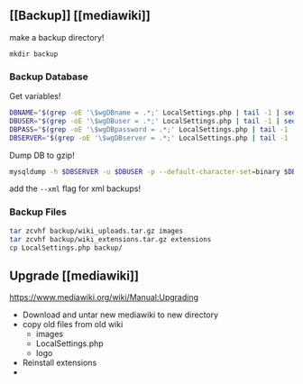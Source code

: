 ## [[Backup]] [[mediawiki]]
make a backup directory!
```
mkdir backup
```
### Backup Database
Get variables!
```bash
DBNAME="$(grep -oE '\$wgDBname = .*;' LocalSettings.php | tail -1 | sed 's/$wgDBname = \"//g;s/\";//g')"
DBUSER="$(grep -oE '\$wgDBuser = .*;' LocalSettings.php | tail -1 | sed 's/$wgDBuser = \"//g;s/\";//g')"
DBPASS="$(grep -oE '\$wgDBpassword = .*;' LocalSettings.php | tail -1 | sed 's/$wgDBpassword = \"//g;s/\";//g')"
DBSERVER="$(grep -oE '\$wgDBserver = .*;' LocalSettings.php | tail -1 | sed 's/$wgDBserver = \"//g;s/\";//g')"
```

Dump DB to gzip!

```bash
mysqldump -h $DBSERVER -u $DBUSER -p --default-character-set=binary $DBNAME | gzip > backup/wiki_backup-$(date '+%Y%m%d').sql.gz
```

add the `--xml` flag for xml backups!

### Backup Files

```bash
tar zcvhf backup/wiki_uploads.tar.gz images
tar zcvhf backup/wiki_extensions.tar.gz extensions
cp LocalSettings.php backup/

```

## Upgrade [[mediawiki]]

https://www.mediawiki.org/wiki/Manual:Upgrading

- Download and untar new mediawiki to new directory
- copy old files from old wiki
	- images
	- LocalSettings.php
	- logo
- Reinstall extensions
- 